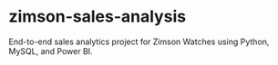 # zimson-sales-analysis
End-to-end sales analytics project for Zimson Watches using Python, MySQL, and Power BI.
